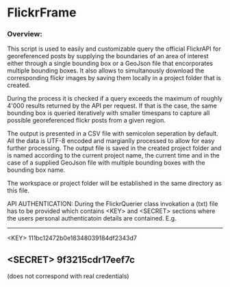 # FlickrFrame

### Overview:
This script is used to easily and customizable query the official FlickrAPI for georeferenced posts
by supplying the boundaries of an area of interest either through a single bounding box or a GeoJson
file that encorporates multiple bounding boxes. It also allows to simultanously download the corresponding
flickr images by saving them locally in a project folder that is created.

During the process it is checked if a query exceeds the maximum of roughly 4'000 results returned by the API per request.
If that is the case, the same bounding box is queried iteratively with smaller timespans to capture all possible
georeferenced flickr posts from a given region.

The output is presented in a CSV file with semicolon seperation by default. All the data is UTF-8 encoded and margianlly processed to
allow for easy further processing.
The output file is saved in the created project folder and is named according to the current project name, the current time and in the case of a supplied GeoJson file with multiple bounding boxes with the bounding box name.

The workspace or project folder will be established in the same directory as this file.

API AUTHENTICATION:
During the FlickrQuerier class invokation a (txt) file has to be provided which contains &lt;KEY> and &lt;SECRET> sections
where the users personal authenticatoin details are contained. E.g. 

---
&lt;KEY>
111bc12472b0e18348039184df2343d7

&lt;SECRET>
9f3215cdr17eef7c
---
(does not correspond with real credentials)
